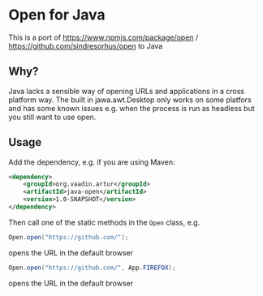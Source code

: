 # Open for Java

This is a port of https://www.npmjs.com/package/open / https://github.com/sindresorhus/open to Java

## Why?

Java lacks a sensible way of opening URLs and applications in a cross platform way. The built in jawa.awt.Desktop only works on some platfors and has some known issues e.g. when the process is run as headless but you still want to use open.

## Usage

Add the dependency, e.g. if you are using Maven:

```xml
<dependency>
    <groupId>org.vaadin.artur</groupId>
    <artifactId>java-open</artifactId>
    <version>1.0-SNAPSHOT</version>
</dependency>
```

Then call one of the static methods in the `Open` class, e.g.

```java
Open.open("https://github.com/");
```
opens the URL in the default browser

```java
Open.open("https://github.com/", App.FIREFOX);
```
opens the URL in the default browser
